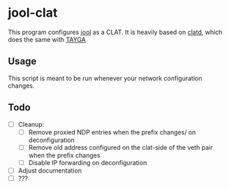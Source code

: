 # jool-clat

This program configures [jool](https://nicmx.github.io/Jool/en/index.html) as a CLAT. It is heavily based on [clatd](https://github.com/toreanderson/clatd), which does the same with [TAYGA](http://www.litech.org/tayga/)


## Usage
This script is meant to be run whenever your network configuration changes.

## Todo

- [ ] Cleanup:
  - [ ] Remove proxied NDP entries when the prefix changes/ on deconfiguration
  - [ ] Remove old address configured on the clat-side of the veth pair when the prefix changes
  - [ ] Disable IP forwarding on deconfiguration
- [ ] Adjust documentation
- [ ] ???
